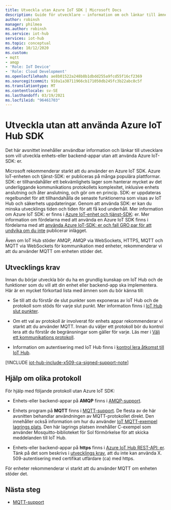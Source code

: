 ```yaml
---
title: Utveckla utan Azure IoT SDK | Microsoft Docs
description: Guide för utvecklare – information om och länkar till ämnen som du kan använda för att bygga enhets program och backend-appar utan att använda Azure IoT SDK.
author: robinsh
manager: philmea
ms.author: robinsh
ms.service: iot-hub
services: iot-hub
ms.topic: conceptual
ms.date: 10/12/2020
ms.custom:
- mqtt
- amqp
- 'Role: IoT Device'
- 'Role: Cloud Development'
ms.openlocfilehash: ae8b01522a248b8b1dbdd255a9fcd55f16cf2369
ms.sourcegitcommit: 910a1a38711966cb171050db245fc3b22abc8c5f
ms.translationtype: MT
ms.contentlocale: sv-SE
ms.lasthandoff: 03/19/2021
ms.locfileid: "96461703"
---
```

# <a name="develop-without-using-an-azure-iot-hub-sdk"></a>Utveckla utan att använda Azure IoT Hub SDK

Det här avsnittet innehåller användbar information och länkar till utvecklare som vill utveckla enhets-eller backend-appar utan att använda Azure IoT-SDK: er.

Microsoft rekommenderar starkt att du använder en Azure IoT SDK. Azure IoT-enheten och tjänst-SDK: er publiceras på många populära plattformar. SDK: er tillhandahåller ett bekvämlighets lager som hanterar mycket av det underliggande kommunikations protokollets komplexitet, inklusive enhets anslutning och åter anslutning, och gör om en princip. SDK: er uppdateras regelbundet för att tillhandahålla de senaste funktionerna som visas av IoT Hub och säkerhets uppdateringar. Genom att använda SDK: er kan du minska utvecklings tiden och tiden för att få kod underhåll. Mer information om Azure IoT SDK: er finns i [Azure IoT-enhet och tjänst-SDK](iot-hub-devguide-sdks.md): er. Mer information om fördelarna med att använda en Azure IoT SDK finns i fördelarna med att [använda Azure IoT-SDK: er och fall GRO par för att undvika om du inte](https://azure.microsoft.com/en-us/blog/benefits-of-using-the-azure-iot-sdks-in-your-azure-iot-solution/) publicerar inlägget.

Även om IoT Hub stöder AMQP, AMQP via WebSockets, HTTPS, MQTT och MQTT via WebSockets för kommunikation med enheter, rekommenderar vi att du använder MQTT om enheten stöder det.

## <a name="development-prerequisites"></a>Utvecklings krav

Innan du börjar utveckla bör du ha en grundlig kunskap om IoT Hub och de funktioner som du vill att din enhet eller backend-app ska implementera. Här är en mycket förkortad lista med ämnen som du bör känna till:

* Se till att du förstår de slut punkter som exponeras av IoT Hub och de protokoll som stöds för varje slut punkt. Mer information finns i [IoT Hub slut punkter](iot-hub-devguide-endpoints.md).

* Om ett val av protokoll är involverat för enhets appar rekommenderar vi starkt att du använder MQTT. Innan du väljer ett protokoll bör du kontrol lera att du förstår de begränsningar som gäller för varje. Läs mer i [Välj ett kommunikations protokoll](iot-hub-devguide-protocols.md).

* Information om autentisering med IoT Hub finns i [kontrol lera åtkomst till IoT Hub](iot-hub-devguide-security.md).

[!INCLUDE [iot-hub-include-x509-ca-signed-support-note](../../includes/iot-hub-include-x509-ca-signed-support-note.md)]

## <a name="help-on-different-protocols"></a>Hjälp om olika protokoll

För hjälp med följande protokoll utan Azure IoT SDK:

* Enhets-eller backend-appar på **AMQP** finns i [AMQP-support](iot-hub-amqp-support.md).

* Enhets program på **MQTT** finns i [MQTT-support](iot-hub-mqtt-support.md). De flesta av de här avsnitten behandlar användningen av MQTT-protokollet direkt. Den innehåller också information om hur du använder [IoT MQTT-exempel lagrings plats](https://github.com/Azure-Samples/IoTMQTTSample). Den här lagrings platsen innehåller C-exempel som använder Mosquitto-biblioteket för Sol förmörkelse för att skicka meddelanden till IoT Hub.

* Enhets-eller backend-appar på **https** finns i [Azure IoT Hub REST-API: er](/rest/api/iothub/). Tänk på det som beskrivs i [utvecklings krav](#development-prerequisites), att du inte kan använda X. 509-autentisering med certifikat utfärdare (ca) med https.

För enheter rekommenderar vi starkt att du använder MQTT om enheten stöder det.

## <a name="next-steps"></a>Nästa steg

* [MQTT-support](iot-hub-mqtt-support.md)